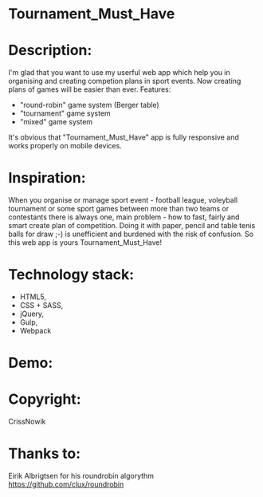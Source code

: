 # Tournament_Must_Have

Description:
=============
I'm glad that you want to use my userful web app which help you in organising and creating competion plans in sport events. Now creating plans of games will be easier than ever.
Features:
*  "round-robin" game system (Berger table)
*  "tournament" game system
*  "mixed" game system

It's obvious that "Tournament_Must_Have" app is fully responsive and works properly on mobile devices.

Inspiration:
============
When you organise or manage sport event - football league, voleyball tournament or some sport games between more than two teams or contestants there is always one, main problem - how to fast, fairly and smart create plan of competition. Doing it with paper, pencil and table tenis balls for draw ;-) is unefficient and burdened with the risk of confusion. So this web app is yours Tournament_Must_Have!

Technology stack:
=============
* HTML5,
* CSS + SASS,
* jQuery,
* Gulp,
* Webpack

Demo:
=====


Copyright:
==========
CrissNowik

Thanks to:
==========
Eirik Albrigtsen for his roundrobin algorythm https://github.com/clux/roundrobin